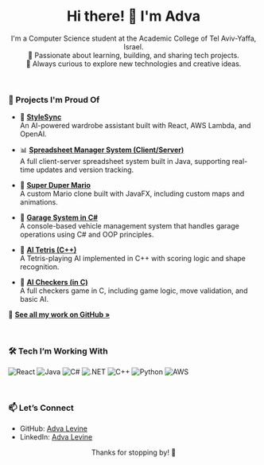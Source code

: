 <h1 align="center">Hi there! 👋 I'm Adva</h1>

<p align="center">
I'm a Computer Science student at the Academic College of Tel Aviv-Yaffa, Israel.<br>
🌱 Passionate about learning, building, and sharing tech projects.<br>
🚀 Always curious to explore new technologies and creative ideas.
</p>

&nbsp;

### 💼 Projects I'm Proud Of

- 🧥 [**StyleSync**](https://github.com/AdvaLevine/StyleSync)  
  An AI-powered wardrobe assistant built with React, AWS Lambda, and OpenAI.

- 📊 [**Spreadsheet Manager System (Client/Server)**](https://github.com/AdvaLevine/Spreadsheet_Manager_System_Client_Server)  
  A full client-server spreadsheet system built in Java, supporting real-time updates and version tracking.

- 🍄 [**Super Duper Mario**](https://github.com/AdvaLevine/SuperDuperMario)  
  A custom Mario clone built with JavaFX, including custom maps and animations.

- 🚗 [**Garage System in C#**](https://github.com/AdvaLevine/Garage-in-CSharp)  
  A console-based vehicle management system that handles garage operations using C# and OOP principles.

- 🧠 [**AI Tetris (C++)**](https://github.com/AdvaLevine/AI-Tetris-in-CPP)  
  A Tetris-playing AI implemented in C++ with scoring logic and shape recognition.

- 🔴 [**AI Checkers (in C)**](https://github.com/AdvaLevine/AI-Checkers-in-C)  
  A full checkers game in C, including game logic, move validation, and basic AI.

📂 [**See all my work on GitHub »**](https://github.com/AdvaLevine)

&nbsp;

### 🛠️ Tech I’m Working With

![React](https://img.shields.io/badge/React-20232A?style=flat&logo=react&logoColor=61DAFB)
![Java](https://img.shields.io/badge/Java-ED8B00?style=flat&logo=java&logoColor=white)
![C#](https://img.shields.io/badge/C%23-239120?style=flat&logo=c-sharp&logoColor=white)
![.NET](https://img.shields.io/badge/.NET-512BD4?style=flat&logo=dotnet&logoColor=white)
![C++](https://img.shields.io/badge/C++-00599C?style=flat&logo=c%2B%2B&logoColor=white)
![Python](https://img.shields.io/badge/Python-3776AB?style=flat&logo=python&logoColor=white)
![AWS](https://img.shields.io/badge/AWS-232F3E?style=flat&logo=amazon-aws&logoColor=FF9900)

&nbsp;

### 📫 Let’s Connect

- GitHub: [Adva Levine](https://github.com/AdvaLevine)  
- LinkedIn: [Adva Levine](https://www.linkedin.com/in/advalevine)

<p align="center">Thanks for stopping by! 💜</p>

